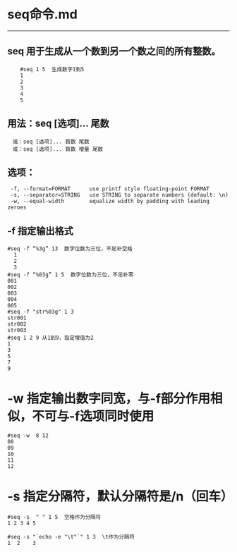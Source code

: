 # seq命令.md  
---  
## seq 用于生成从一个数到另一个数之间的所有整数。
		#seq 1 5  生成数字1到5
		1
		2
		3
		4
		5
## 用法：seq [选项]... 尾数
	　或：seq [选项]... 首数 尾数
	　或：seq [选项]... 首数 增量 尾数
## 选项：

     -f, --format=FORMAT      use printf style floating-point FORMAT
     -s, --separator=STRING   use STRING to separate numbers (default: \n)
     -w, --equal-width        equalize width by padding with leading zeroes
## -f 指定输出格式
	#seq -f “%3g” 13  数字位数为三位，不足补空格
	  1
	  2
	  3
	#seq -f “%03g” 1 5  数字位数为三位，不足补零
	001
	002
	003
	004
	005
	#seq -f "str%03g" 1 3
	str001
	str002
	str003
    #seq 1 2 9 从1到9，指定增值为2  
    1
    3
    5
    7
    9
# -w 指定输出数字同宽，与-f部分作用相似，不可与-f选项同时使用  
	#seq -w  8 12
	08
	09
	10
	11
	12
# -s 指定分隔符，默认分隔符是/n（回车）  
	#seq -s  " " 1 5  空格作为分隔符
	1 2 3 4 5 

	#seq -s "`echo -e "\t"`" 1 3  \t作为分隔符
	1  2    3

